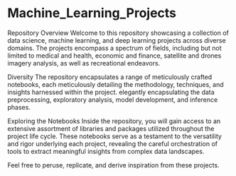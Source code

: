 # Machine_Learning_Projects
Repository Overview
Welcome to this repository showcasing a collection of data science, machine learning, and deep learning projects across diverse domains. The projects encompass a spectrum of fields, including but not limited to medical and health, economic and finance, satellite and drones imagery analysis, as well as recreational endeavors.

Diversity
The repository encapsulates a range of meticulously crafted notebooks, each meticulously detailing the methodology, techniques, and insights harnessed within the project. elegantly encapsulating the data preprocessing, exploratory analysis, model development, and inference phases.

Exploring the Notebooks
Inside the repository, you will gain access to an extensive assortment of libraries and packages utilized throughout the project life cycle. These notebooks serve as a testament to the versatility and rigor underlying each project, revealing the careful orchestration of tools to extract meaningful insights from complex data landscapes.

Feel free to peruse, replicate, and derive inspiration from these projects.



